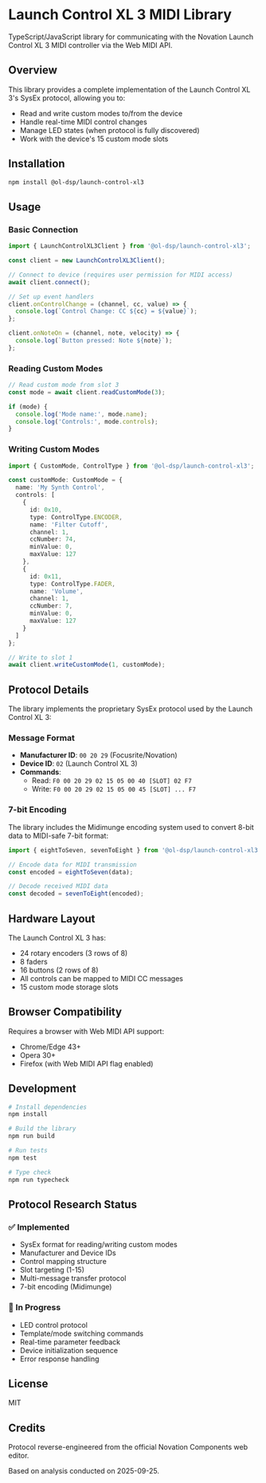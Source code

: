 # Launch Control XL 3 MIDI Library

TypeScript/JavaScript library for communicating with the Novation Launch Control XL 3 MIDI controller via the Web MIDI API.

## Overview

This library provides a complete implementation of the Launch Control XL 3's SysEx protocol, allowing you to:

- Read and write custom modes to/from the device
- Handle real-time MIDI control changes
- Manage LED states (when protocol is fully discovered)
- Work with the device's 15 custom mode slots

## Installation

```bash
npm install @ol-dsp/launch-control-xl3
```

## Usage

### Basic Connection

```typescript
import { LaunchControlXL3Client } from '@ol-dsp/launch-control-xl3';

const client = new LaunchControlXL3Client();

// Connect to device (requires user permission for MIDI access)
await client.connect();

// Set up event handlers
client.onControlChange = (channel, cc, value) => {
  console.log(`Control Change: CC ${cc} = ${value}`);
};

client.onNoteOn = (channel, note, velocity) => {
  console.log(`Button pressed: Note ${note}`);
};
```

### Reading Custom Modes

```typescript
// Read custom mode from slot 3
const mode = await client.readCustomMode(3);

if (mode) {
  console.log('Mode name:', mode.name);
  console.log('Controls:', mode.controls);
}
```

### Writing Custom Modes

```typescript
import { CustomMode, ControlType } from '@ol-dsp/launch-control-xl3';

const customMode: CustomMode = {
  name: 'My Synth Control',
  controls: [
    {
      id: 0x10,
      type: ControlType.ENCODER,
      name: 'Filter Cutoff',
      channel: 1,
      ccNumber: 74,
      minValue: 0,
      maxValue: 127
    },
    {
      id: 0x11,
      type: ControlType.FADER,
      name: 'Volume',
      channel: 1,
      ccNumber: 7,
      minValue: 0,
      maxValue: 127
    }
  ]
};

// Write to slot 1
await client.writeCustomMode(1, customMode);
```

## Protocol Details

The library implements the proprietary SysEx protocol used by the Launch Control XL 3:

### Message Format

- **Manufacturer ID**: `00 20 29` (Focusrite/Novation)
- **Device ID**: `02` (Launch Control XL 3)
- **Commands**:
  - Read: `F0 00 20 29 02 15 05 00 40 [SLOT] 02 F7`
  - Write: `F0 00 20 29 02 15 05 00 45 [SLOT] ... F7`

### 7-bit Encoding

The library includes the Midimunge encoding system used to convert 8-bit data to MIDI-safe 7-bit format:

```typescript
import { eightToSeven, sevenToEight } from '@ol-dsp/launch-control-xl3';

// Encode data for MIDI transmission
const encoded = eightToSeven(data);

// Decode received MIDI data
const decoded = sevenToEight(encoded);
```

## Hardware Layout

The Launch Control XL 3 has:
- 24 rotary encoders (3 rows of 8)
- 8 faders
- 16 buttons (2 rows of 8)
- All controls can be mapped to MIDI CC messages
- 15 custom mode storage slots

## Browser Compatibility

Requires a browser with Web MIDI API support:
- Chrome/Edge 43+
- Opera 30+
- Firefox (with Web MIDI API flag enabled)

## Development

```bash
# Install dependencies
npm install

# Build the library
npm run build

# Run tests
npm test

# Type check
npm run typecheck
```

## Protocol Research Status

### ✅ Implemented
- SysEx format for reading/writing custom modes
- Manufacturer and Device IDs
- Control mapping structure
- Slot targeting (1-15)
- Multi-message transfer protocol
- 7-bit encoding (Midimunge)

### 🚧 In Progress
- LED control protocol
- Template/mode switching commands
- Real-time parameter feedback
- Device initialization sequence
- Error response handling

## License

MIT

## Credits

Protocol reverse-engineered from the official Novation Components web editor.

Based on analysis conducted on 2025-09-25.